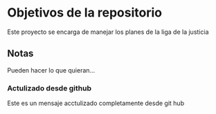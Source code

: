 # Objetivos de la repositorio

Este proyecto se encarga de manejar los planes de la liga de la justicia


## Notas
Pueden hacer lo que quieran...

### Actulizado desde github

Este es un mensaje acctulizado completamente desde git hub

